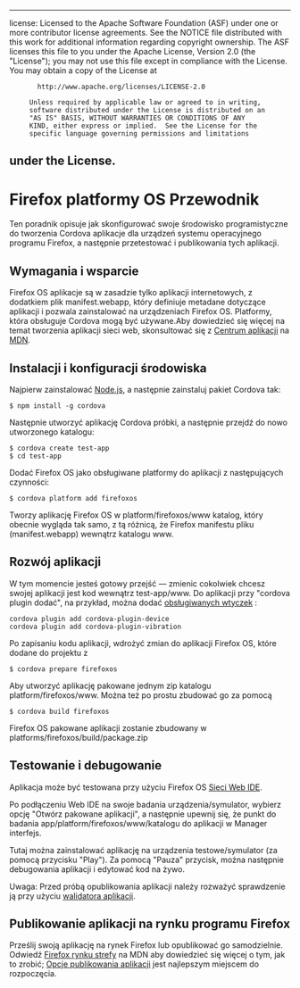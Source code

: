 * * *

license: Licensed to the Apache Software Foundation (ASF) under one or more contributor license agreements. See the NOTICE file distributed with this work for additional information regarding copyright ownership. The ASF licenses this file to you under the Apache License, Version 2.0 (the "License"); you may not use this file except in compliance with the License. You may obtain a copy of the License at

           http://www.apache.org/licenses/LICENSE-2.0
    
         Unless required by applicable law or agreed to in writing,
         software distributed under the License is distributed on an
         "AS IS" BASIS, WITHOUT WARRANTIES OR CONDITIONS OF ANY
         KIND, either express or implied.  See the License for the
         specific language governing permissions and limitations
    

## under the License.

# Firefox platformy OS Przewodnik

Ten poradnik opisuje jak skonfigurować swoje środowisko programistyczne do tworzenia Cordova aplikacje dla urządzeń systemu operacyjnego programu Firefox, a następnie przetestować i publikowania tych aplikacji.

## Wymagania i wsparcie

Firefox OS aplikacje są w zasadzie tylko aplikacji internetowych, z dodatkiem plik manifest.webapp, który definiuje metadane dotyczące aplikacji i pozwala zainstalować na urządzeniach Firefox OS. Platformy, która obsługuje Cordova mogą być używane.Aby dowiedzieć się więcej na temat tworzenia aplikacji sieci web, skonsultować się z [Centrum aplikacji][1] na [MDN][2].

 [1]: https://developer.mozilla.org/en-US/Apps
 [2]: https://developer.mozilla.org/en-US/

## Instalacji i konfiguracji środowiska

Najpierw zainstalować [Node.js][3], a następnie zainstaluj pakiet Cordova tak:

 [3]: http://nodejs.org/

    $ npm install -g cordova
    

Następnie utworzyć aplikację Cordova próbki, a następnie przejdź do nowo utworzonego katalogu:

    $ cordova create test-app
    $ cd test-app
    

Dodać Firefox OS jako obsługiwane platformy do aplikacji z następujących czynności:

    $ cordova platform add firefoxos
    

Tworzy aplikację Firefox OS w platform/firefoxos/www katalog, który obecnie wygląda tak samo, z tą różnicą, że Firefox manifestu pliku (manifest.webapp) wewnątrz katalogu www.

## Rozwój aplikacji

W tym momencie jesteś gotowy przejść — zmienic cokolwiek chcesz swojej aplikacji jest kod wewnątrz test-app/www. Do aplikacji przy "cordova plugin dodać", na przykład, można dodać [obsługiwanych wtyczek]() :

    cordova plugin add cordova-plugin-device
    cordova plugin add cordova-plugin-vibration
    

Po zapisaniu kodu aplikacji, wdrożyć zmian do aplikacji Firefox OS, które dodane do projektu z

    $ cordova prepare firefoxos
    

Aby utworzyć aplikację pakowane jednym zip katalogu platform/firefoxos/www. Można też po prostu zbudować go za pomocą

    $ cordova build firefoxos
    

Firefox OS pakowane aplikacji zostanie zbudowany w platforms/firefoxos/build/package.zip

## Testowanie i debugowanie

Aplikacja może być testowana przy użyciu Firefox OS [Sieci Web IDE][4].

 [4]: https://developer.mozilla.org/en-US/docs/Tools/WebIDE

Po podłączeniu Web IDE na swoje badania urządzenia/symulator, wybierz opcję "Otwórz pakowane aplikacji", a następnie upewnij się, że punkt do badania app/platform/firefoxos/www/katalogu do aplikacji w Manager interfejs.

Tutaj można zainstalować aplikację na urządzenia testowe/symulator (za pomocą przycisku "Play"). Za pomocą "Pauza" przycisk, można następnie debugowania aplikacji i edytować kod na żywo.

Uwaga: Przed próbą opublikowania aplikacji należy rozważyć sprawdzenie ją przy użyciu [walidatora aplikacji][5].

 [5]: https://marketplace.firefox.com/developers/validator

## Publikowanie aplikacji na rynku programu Firefox

Prześlij swoją aplikację na rynek Firefox lub opublikować go samodzielnie. Odwiedź [Firefox rynku strefy][6] na MDN aby dowiedzieć się więcej o tym, jak to zrobić; [Opcje publikowania aplikacji][7] jest najlepszym miejscem do rozpoczęcia.

 [6]: https://developer.mozilla.org/en-US/Marketplace
 [7]: https://developer.mozilla.org/en-US/Marketplace/Publishing/Publish_options